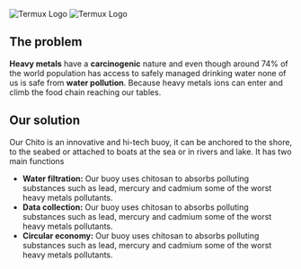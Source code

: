 ![Termux Logo](https://user-images.githubusercontent.com/72879799/153904003-d7dee710-6552-4d23-a803-7a9a0ba67d92.png#gh-dark-mode-only)
![Termux Logo](https://killmezed.com/chitodemo/assets/img/git-l.png#gh-light-mode-only)

## The problem
**Heavy metals** have a **carcinogenic** nature and even though around 74% of the world population has access to safely managed drinking water none of us is safe from **water pollution**. Because heavy metals ions can enter and climb the food chain reaching our tables.

## Our solution
Our Chito is an innovative and hi-tech buoy, it can be anchored to the shore, to the seabed or attached to boats at the sea or in rivers and lake. It has two main functions

 - **Water filtration:** Our buoy uses chitosan to absorbs polluting substances such as lead, mercury and cadmium some of the worst heavy metals pollutants.
 - **Data collection:** Our buoy uses chitosan to absorbs polluting substances such as lead, mercury and cadmium some of the worst heavy metals pollutants.
 - **Circular economy:** Our buoy uses chitosan to absorbs polluting substances such as lead, mercury and cadmium some of the worst heavy metals pollutants.

